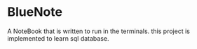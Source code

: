 # BlueNote

A NoteBook that is written to run in the terminals.
this project is implemented to learn sql database.
